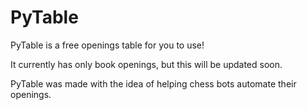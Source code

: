 # PyTable
PyTable is a free openings table for you to use!

It currently has only book openings, but this will be updated soon.

PyTable was made with the idea of helping chess bots automate their openings.
